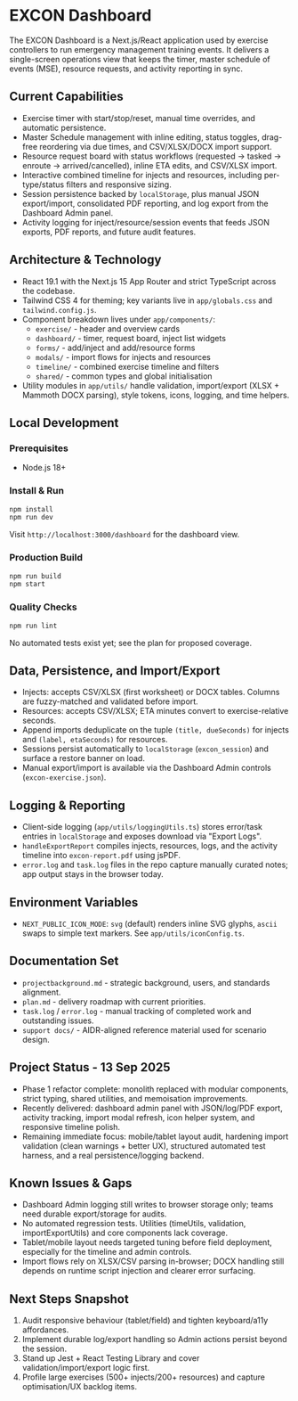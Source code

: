 # EXCON Dashboard

The EXCON Dashboard is a Next.js/React application used by exercise controllers to run emergency management training events. It delivers a single-screen operations view that keeps the timer, master schedule of events (MSE), resource requests, and activity reporting in sync.

## Current Capabilities
- Exercise timer with start/stop/reset, manual time overrides, and automatic persistence.
- Master Schedule management with inline editing, status toggles, drag-free reordering via due times, and CSV/XLSX/DOCX import support.
- Resource request board with status workflows (requested -> tasked -> enroute -> arrived/cancelled), inline ETA edits, and CSV/XLSX import.
- Interactive combined timeline for injects and resources, including per-type/status filters and responsive sizing.
- Session persistence backed by `localStorage`, plus manual JSON export/import, consolidated PDF reporting, and log export from the Dashboard Admin panel.
- Activity logging for inject/resource/session events that feeds JSON exports, PDF reports, and future audit features.

## Architecture & Technology
- React 19.1 with the Next.js 15 App Router and strict TypeScript across the codebase.
- Tailwind CSS 4 for theming; key variants live in `app/globals.css` and `tailwind.config.js`.
- Component breakdown lives under `app/components/`:
  - `exercise/` - header and overview cards
  - `dashboard/` - timer, request board, inject list widgets
  - `forms/` - add/inject and add/resource forms
  - `modals/` - import flows for injects and resources
  - `timeline/` - combined exercise timeline and filters
  - `shared/` - common types and global initialisation
- Utility modules in `app/utils/` handle validation, import/export (XLSX + Mammoth DOCX parsing), style tokens, icons, logging, and time helpers.

## Local Development
### Prerequisites
- Node.js 18+

### Install & Run
```bash
npm install
npm run dev
```
Visit `http://localhost:3000/dashboard` for the dashboard view.

### Production Build
```bash
npm run build
npm start
```

### Quality Checks
```bash
npm run lint
```
No automated tests exist yet; see the plan for proposed coverage.

## Data, Persistence, and Import/Export
- Injects: accepts CSV/XLSX (first worksheet) or DOCX tables. Columns are fuzzy-matched and validated before import.
- Resources: accepts CSV/XLSX; ETA minutes convert to exercise-relative seconds.
- Append imports deduplicate on the tuple `(title, dueSeconds)` for injects and `(label, etaSeconds)` for resources.
- Sessions persist automatically to `localStorage` (`excon_session`) and surface a restore banner on load.
- Manual export/import is available via the Dashboard Admin controls (`excon-exercise.json`).

## Logging & Reporting
- Client-side logging (`app/utils/loggingUtils.ts`) stores error/task entries in `localStorage` and exposes download via "Export Logs".
- `handleExportReport` compiles injects, resources, logs, and the activity timeline into `excon-report.pdf` using jsPDF.
- `error.log` and `task.log` files in the repo capture manually curated notes; app output stays in the browser today.

## Environment Variables
- `NEXT_PUBLIC_ICON_MODE`: `svg` (default) renders inline SVG glyphs, `ascii` swaps to simple text markers. See `app/utils/iconConfig.ts`.

## Documentation Set
- `projectbackground.md` - strategic background, users, and standards alignment.
- `plan.md` - delivery roadmap with current priorities.
- `task.log` / `error.log` - manual tracking of completed work and outstanding issues.
- `support docs/` - AIDR-aligned reference material used for scenario design.

## Project Status - 13 Sep 2025
- Phase 1 refactor complete: monolith replaced with modular components, strict typing, shared utilities, and memoisation improvements.
- Recently delivered: dashboard admin panel with JSON/log/PDF export, activity tracking, import modal refresh, icon helper system, and responsive timeline polish.
- Remaining immediate focus: mobile/tablet layout audit, hardening import validation (clean warnings + better UX), structured automated test harness, and a real persistence/logging backend.

## Known Issues & Gaps
- Dashboard Admin logging still writes to browser storage only; teams need durable export/storage for audits.
- No automated regression tests. Utilities (timeUtils, validation, importExportUtils) and core components lack coverage.
- Tablet/mobile layout needs targeted tuning before field deployment, especially for the timeline and admin controls.
- Import flows rely on XLSX/CSV parsing in-browser; DOCX handling still depends on runtime script injection and clearer error surfacing.

## Next Steps Snapshot
1. Audit responsive behaviour (tablet/field) and tighten keyboard/a11y affordances.
2. Implement durable log/export handling so Admin actions persist beyond the session.
3. Stand up Jest + React Testing Library and cover validation/import/export logic first.
4. Profile large exercises (500+ injects/200+ resources) and capture optimisation/UX backlog items.



